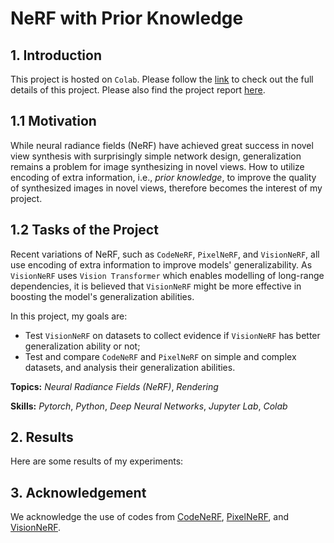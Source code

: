 # NeRF with Prior Knowledge

## 1. Introduction

This project is hosted on `Colab`. Please follow the [link](https://drive.google.com/drive/folders/1oJkk1f5hWw_F-ndAl_hFj6-5HYAAj4gq?usp=sharing) to check out the full details of this project. Please also find the project report [here](CMPT985_Final_Report.pdf).

## 1.1 Motivation

While neural radiance fields (NeRF) have achieved great success in novel view synthesis with surprisingly simple network design, generalization remains a problem for image synthesizing in novel views. How to utilize encoding of extra information, i.e., _prior knowledge_, to improve the quality of synthesized images in novel views, therefore becomes the interest of my project.

## 1.2 Tasks of the Project

Recent variations of NeRF, such as `CodeNeRF`, `PixelNeRF`, and `VisionNeRF`, all use encoding of extra information to improve models' generalizability. As `VisionNeRF` uses `Vision Transformer` which enables modelling of long-range dependencies, it is believed that `VisionNeRF` might be more effective in boosting the model's generalization abilities.

In this project, my goals are:

- Test `VisionNeRF` on datasets to collect evidence if `VisionNeRF` has better generalization ability or not;
- Test and compare `CodeNeRF` and `PixelNeRF` on simple and complex datasets, and analysis their generalization abilities.

**Topics:** _Neural Radiance Fields (NeRF)_, _Rendering_

**Skills:** _Pytorch_, _Python_, _Deep Neural Networks_, _Jupyter Lab_, _Colab_

## 2. Results

Here are some results of my experiments:



## 3. Acknowledgement

We acknowledge the use of codes from [CodeNeRF](https://github.com/wbjang/code-nerf), [PixelNeRF](https://github.com/sxyu/pixel-nerf), and [VisionNeRF](https://github.com/ken2576/vision-nerf).
